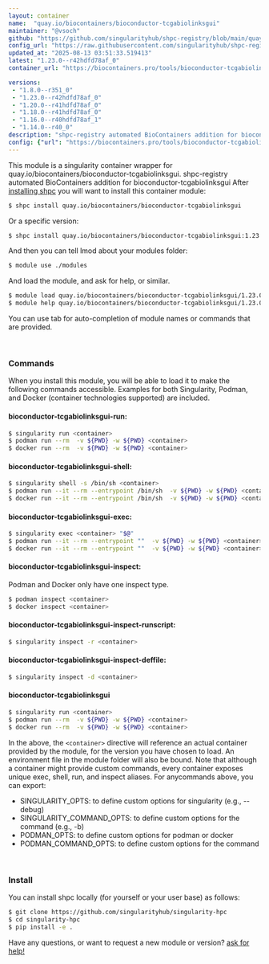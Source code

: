 ```yaml
---
layout: container
name:  "quay.io/biocontainers/bioconductor-tcgabiolinksgui"
maintainer: "@vsoch"
github: "https://github.com/singularityhub/shpc-registry/blob/main/quay.io/biocontainers/bioconductor-tcgabiolinksgui/container.yaml"
config_url: "https://raw.githubusercontent.com/singularityhub/shpc-registry/main/quay.io/biocontainers/bioconductor-tcgabiolinksgui/container.yaml"
updated_at: "2025-08-13 03:51:33.519413"
latest: "1.23.0--r42hdfd78af_0"
container_url: "https://biocontainers.pro/tools/bioconductor-tcgabiolinksgui"

versions:
 - "1.8.0--r351_0"
 - "1.23.0--r42hdfd78af_0"
 - "1.20.0--r41hdfd78af_0"
 - "1.18.0--r41hdfd78af_0"
 - "1.16.0--r40hdfd78af_1"
 - "1.14.0--r40_0"
description: "shpc-registry automated BioContainers addition for bioconductor-tcgabiolinksgui"
config: {"url": "https://biocontainers.pro/tools/bioconductor-tcgabiolinksgui", "maintainer": "@vsoch", "description": "shpc-registry automated BioContainers addition for bioconductor-tcgabiolinksgui", "latest": {"1.23.0--r42hdfd78af_0": "sha256:fcdf30e7bb34ce710bb12632f8056fc181bc3904f8ec84804f48a9f57c143199"}, "tags": {"1.8.0--r351_0": "sha256:3e7c88a3b92c3ccf04037e368e76c22d5a9c5fdd3c7fe6c94e123054472eb736", "1.23.0--r42hdfd78af_0": "sha256:fcdf30e7bb34ce710bb12632f8056fc181bc3904f8ec84804f48a9f57c143199", "1.20.0--r41hdfd78af_0": "sha256:f172f542ddd1e06f99271eda3cbbd6e9b40ec02f8a2806db167e92c452f8a475", "1.18.0--r41hdfd78af_0": "sha256:fa098d933c83fe8dd3f728ca26bf0259d3aa0df56a0052a3a7d0314b85473858", "1.16.0--r40hdfd78af_1": "sha256:730934ac0c284498ea724e14b83077f470043080a2ff01342f59979db1a3a23b", "1.14.0--r40_0": "sha256:be7b5cc83c539bcc13648b867d7e646d18a7d80ae6cef4c9f42625bccf28529b"}, "docker": "quay.io/biocontainers/bioconductor-tcgabiolinksgui"}
---
```


This module is a singularity container wrapper for quay.io/biocontainers/bioconductor-tcgabiolinksgui.
shpc-registry automated BioContainers addition for bioconductor-tcgabiolinksgui
After [installing shpc](#install) you will want to install this container module:


```bash
$ shpc install quay.io/biocontainers/bioconductor-tcgabiolinksgui
```

Or a specific version:

```bash
$ shpc install quay.io/biocontainers/bioconductor-tcgabiolinksgui:1.23.0--r42hdfd78af_0
```

And then you can tell lmod about your modules folder:

```bash
$ module use ./modules
```

And load the module, and ask for help, or similar.

```bash
$ module load quay.io/biocontainers/bioconductor-tcgabiolinksgui/1.23.0--r42hdfd78af_0
$ module help quay.io/biocontainers/bioconductor-tcgabiolinksgui/1.23.0--r42hdfd78af_0
```

You can use tab for auto-completion of module names or commands that are provided.

<br>

### Commands

When you install this module, you will be able to load it to make the following commands accessible.
Examples for both Singularity, Podman, and Docker (container technologies supported) are included.

#### bioconductor-tcgabiolinksgui-run:

```bash
$ singularity run <container>
$ podman run --rm  -v ${PWD} -w ${PWD} <container>
$ docker run --rm  -v ${PWD} -w ${PWD} <container>
```

#### bioconductor-tcgabiolinksgui-shell:

```bash
$ singularity shell -s /bin/sh <container>
$ podman run --it --rm --entrypoint /bin/sh  -v ${PWD} -w ${PWD} <container>
$ docker run --it --rm --entrypoint /bin/sh  -v ${PWD} -w ${PWD} <container>
```

#### bioconductor-tcgabiolinksgui-exec:

```bash
$ singularity exec <container> "$@"
$ podman run --it --rm --entrypoint ""  -v ${PWD} -w ${PWD} <container> "$@"
$ docker run --it --rm --entrypoint ""  -v ${PWD} -w ${PWD} <container> "$@"
```

#### bioconductor-tcgabiolinksgui-inspect:

Podman and Docker only have one inspect type.

```bash
$ podman inspect <container>
$ docker inspect <container>
```

#### bioconductor-tcgabiolinksgui-inspect-runscript:

```bash
$ singularity inspect -r <container>
```

#### bioconductor-tcgabiolinksgui-inspect-deffile:

```bash
$ singularity inspect -d <container>
```



#### bioconductor-tcgabiolinksgui

```bash
$ singularity run <container>
$ podman run --rm  -v ${PWD} -w ${PWD} <container>
$ docker run --rm  -v ${PWD} -w ${PWD} <container>
```


In the above, the `<container>` directive will reference an actual container provided
by the module, for the version you have chosen to load. An environment file in the
module folder will also be bound. Note that although a container
might provide custom commands, every container exposes unique exec, shell, run, and
inspect aliases. For anycommands above, you can export:

 - SINGULARITY_OPTS: to define custom options for singularity (e.g., --debug)
 - SINGULARITY_COMMAND_OPTS: to define custom options for the command (e.g., -b)
 - PODMAN_OPTS: to define custom options for podman or docker
 - PODMAN_COMMAND_OPTS: to define custom options for the command

<br>

### Install

You can install shpc locally (for yourself or your user base) as follows:

```bash
$ git clone https://github.com/singularityhub/singularity-hpc
$ cd singularity-hpc
$ pip install -e .
```

Have any questions, or want to request a new module or version? [ask for help!](https://github.com/singularityhub/singularity-hpc/issues)